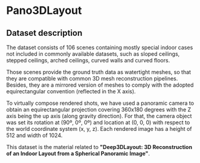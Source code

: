 # Pano3DLayout 
## Dataset description

The dataset consists of 106 scenes containing mostly special indoor cases not included in commonly available datasets, such as sloped ceilings, stepped ceilings, arched ceilings, curved walls and curved floors.

Those scenes provide the ground truth data as watertight meshes, so that they are compatible with common 3D mesh reconstruction pipelines. Besides, they are a mirrored version of meshes to comply with the adopted equirectangular convention (reflected in the X axis).

To virtually compose rendered shots, we have used a panoramic camera to obtain an equirectangular projection covering 360x180 degrees with the Z axis being the up axis (along gravity direction). For that, the camera object was set its rotation at (90º, 0º, 0º) and location at (0, 0, 0) with respect to the world coordinate system (x, y, z). Each rendered image has a height of 512 and width of 1024.

This dataset is the material related to **"Deep3DLayout: 3D Reconstruction of an Indoor Layout from a Spherical Panoramic Image"**.